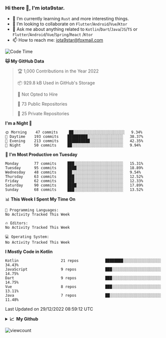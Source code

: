### Hi there 👋, I'm iota9star.

- 🌱 I’m currently learning `Rust` and more interesting things.
- 👯 I’m looking to collaborate on `Flutter`/`Android`/`Vue`/`Ktor`
- 💬 Ask me about anything related to `Kotlin`/`Dart`/`Java`/`JS`/`TS` or `Flutter`/`Android`/`Vue`/`Spring`/`React`
  /`Ktor`
- 📫 How to reach me: [iota9star@foxmail.com](iota9star@foxmail.com)



<!--START_SECTION:waka-->
![Code Time](http://img.shields.io/badge/Code%20Time-3%2C090%20hrs%2054%20mins-blue)

**🐱 My GitHub Data** 

> 🏆 1,000 Contributions in the Year 2022
 > 
> 📦 929.8 kB Used in GitHub's Storage 
 > 
> 🚫 Not Opted to Hire
 > 
> 📜 73 Public Repositories 
 > 
> 🔑 25 Private Repositories  
 > 
**I'm a Night 🦉** 

```text
🌞 Morning    47 commits     ██░░░░░░░░░░░░░░░░░░░░░░░   9.34% 
🌆 Daytime    193 commits    █████████░░░░░░░░░░░░░░░░   38.37% 
🌃 Evening    213 commits    ██████████░░░░░░░░░░░░░░░   42.35% 
🌙 Night      50 commits     ██░░░░░░░░░░░░░░░░░░░░░░░   9.94%

```
📅 **I'm Most Productive on Tuesday** 

```text
Monday       77 commits     ███░░░░░░░░░░░░░░░░░░░░░░   15.31% 
Tuesday      95 commits     ████░░░░░░░░░░░░░░░░░░░░░   18.89% 
Wednesday    48 commits     ██░░░░░░░░░░░░░░░░░░░░░░░   9.54% 
Thursday     63 commits     ███░░░░░░░░░░░░░░░░░░░░░░   12.52% 
Friday       62 commits     ███░░░░░░░░░░░░░░░░░░░░░░   12.33% 
Saturday     90 commits     ████░░░░░░░░░░░░░░░░░░░░░   17.89% 
Sunday       68 commits     ███░░░░░░░░░░░░░░░░░░░░░░   13.52%

```


📊 **This Week I Spent My Time On** 

```text
💬 Programming Languages: 
No Activity Tracked This Week

🔥 Editors: 
No Activity Tracked This Week

💻 Operating System: 
No Activity Tracked This Week

```

**I Mostly Code in Kotlin** 

```text
Kotlin                   21 repos            ████████░░░░░░░░░░░░░░░░░   34.43% 
JavaScript               9 repos             ███░░░░░░░░░░░░░░░░░░░░░░   14.75% 
Dart                     9 repos             ███░░░░░░░░░░░░░░░░░░░░░░   14.75% 
Vue                      8 repos             ███░░░░░░░░░░░░░░░░░░░░░░   13.11% 
Java                     7 repos             ██░░░░░░░░░░░░░░░░░░░░░░░   11.48%

```



 Last Updated on 29/12/2022 08:59:12 UTC
<!--END_SECTION:waka-->

<details>
  <summary><b>📈&nbsp;&nbsp;My Github</b></summary>
  <br>
  <img src='https://github-profile-trophy.vercel.app/?username=iota9star'>
  <img src='https://bad-apple-github-readme.vercel.app/api?show_bg=1&username=iota9star&hide_title=true'>
  <img src='http://cr-skills-chart-widget.azurewebsites.net/api/api?username=iota9star'>
</details>


![viewcount](https://count.getloli.com/get/@iota9star?theme=rule34)
